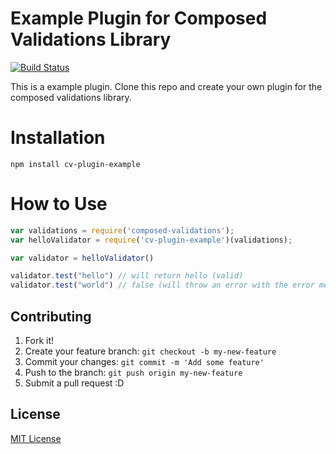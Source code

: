 Example Plugin for Composed Validations Library
==============================

[![Build Status](https://drone.io/github.com/composed-validations/cv-plugin-example/status.png)](https://drone.io/github.com/composed-validations/cv-plugin-example/latest)

This is a example plugin. Clone this repo and create your own plugin for the composed validations library.

# Installation
```
npm install cv-plugin-example
```

# How to Use
```javascript
var validations = require('composed-validations');
var helloValidator = require('cv-plugin-example')(validations);

var validator = helloValidator()

validator.test("hello") // will return hello (valid)
validator.test("world") // false (will throw an error with the error message: is not a hello text)

```

## Contributing

1. Fork it!
2. Create your feature branch: `git checkout -b my-new-feature`
3. Commit your changes: `git commit -m 'Add some feature'`
4. Push to the branch: `git push origin my-new-feature`
5. Submit a pull request :D

## License

[MIT License](http://djalmaaraujo.mit-license.org)

